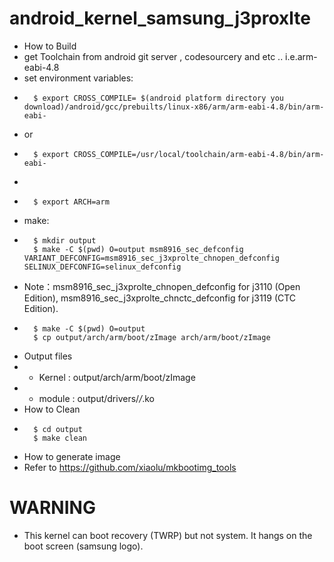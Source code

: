 # android_kernel_samsung_j3proxlte
* How to Build
*	get Toolchain from android git server , codesourcery and etc .. i.e.arm-eabi-4.8	
*	set environment variables:
*		$ export CROSS_COMPILE= $(android platform directory you download)/android/gcc/prebuilts/linux-x86/arm/arm-eabi-4.8/bin/arm-eabi-
*	or
*		$ export CROSS_COMPILE=/usr/local/toolchain/arm-eabi-4.8/bin/arm-eabi-
* 
*		$ export ARCH=arm
*	make:
*		$ mkdir output
		$ make -C $(pwd) O=output msm8916_sec_defconfig VARIANT_DEFCONFIG=msm8916_sec_j3xprolte_chnopen_defconfig SELINUX_DEFCONFIG=selinux_defconfig
 * Note：msm8916_sec_j3xprolte_chnopen_defconfig for j3110 (Open Edition), msm8916_sec_j3xprolte_chnctc_defconfig for j3119 (CTC Edition).
*		$ make -C $(pwd) O=output 
		$ cp output/arch/arm/boot/zImage arch/arm/boot/zImage
* Output files
*	- Kernel : output/arch/arm/boot/zImage
*	- module : output/drivers/*/*.ko
* How to Clean	
*		$ cd output
		$ make clean
* How to generate image
* 	Refer to https://github.com/xiaolu/mkbootimg_tools

# WARNING
* This kernel can boot recovery (TWRP) but not system. It hangs on the boot screen (samsung logo).
